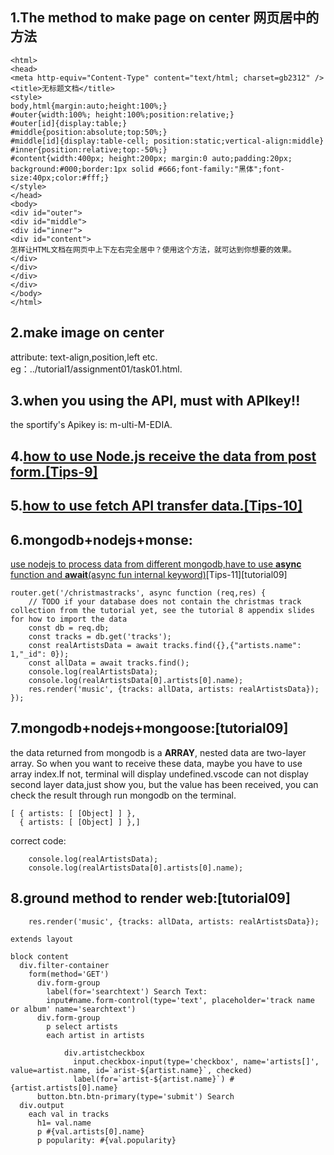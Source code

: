 ## 1.The method to make page on center 网页居中的方法
```
<html>
<head>
<meta http-equiv="Content-Type" content="text/html; charset=gb2312" />
<title>无标题文档</title>
<style>  
body,html{margin:auto;height:100%;}
#outer{width:100%; height:100%;position:relative;}
#outer[id]{display:table;}
#middle{position:absolute;top:50%;}
#middle[id]{display:table-cell; position:static;vertical-align:middle}
#inner{position:relative;top:-50%;}
#content{width:400px; height:200px; margin:0 auto;padding:20px; background:#000;border:1px solid #666;font-family:"黑体";font-size:40px;color:#fff;}
</style> 
</head> 
<body>  
<div id="outer">  
<div id="middle">  
<div id="inner">  
<div id="content">
怎样让HTML文档在网页中上下左右完全居中？使用这个方法，就可达到你想要的效果。
</div>  
</div>  
</div>  
</div>  
</body>
</html>
```

## 2.make image on center
attribute: text-align,position,left etc.
eg：../tutorial1/assignment01/task01.html.


## 3.when you using the API, must with APIkey!!
the sportify's Apikey is: m-ulti-M-EDIA.

## 4.[how to use Node.js receive the data from post form.[Tips-9]](https://www.jianshu.com/p/39178bc6a833)

## 5.[how to use fetch API transfer data.[Tips-10]](https://www.jianshu.com/p/75a18e565f33)

## 6.mongodb+nodejs+monse:
[use nodejs to process data from different mongodb,have to use **async** function and **await**(async fun internal keyword)](https://stackoverflow.com/questions/48601249/how-to-return-mongoose-query-results-without-callback)[Tips-11][tutorial09]

```
router.get('/christmastracks', async function (req,res) {
    // TODO if your database does not contain the christmas track collection from the tutorial yet, see the tutorial 8 appendix slides for how to import the data
    const db = req.db;
    const tracks = db.get('tracks');
    const realArtistsData = await tracks.find({},{"artists.name": 1,"_id": 0});
    const allData = await tracks.find();
    console.log(realArtistsData);
    console.log(realArtistsData[0].artists[0].name);
    res.render('music', {tracks: allData, artists: realArtistsData});
});
```

## 7.mongodb+nodejs+mongoose:[tutorial09]
the data returned from mongodb is a **ARRAY**, nested data are two-layer array. So when you want to receive these data, maybe you have to use array index.If not, terminal will display undefined.vscode can not display second layer data,just show you, but the value has been received, you can check the result through run mongodb on the terminal.  

```
[ { artists: [ [Object] ] },
  { artists: [ [Object] ] },]
```
correct code:
```
    console.log(realArtistsData);
    console.log(realArtistsData[0].artists[0].name);
```

## 8.ground method to render web:[tutorial09]

```
    res.render('music', {tracks: allData, artists: realArtistsData});
```
```music.jade
extends layout

block content
  div.filter-container
    form(method='GET')
      div.form-group
        label(for='searchtext') Search Text:
        input#name.form-control(type='text', placeholder='track name or album' name='searchtext')
      div.form-group
        p select artists
        each artist in artists
        
            div.artistcheckbox
              input.checkbox-input(type='checkbox', name='artists[]', value=artist.name, id=`arist-${artist.name}`, checked)
              label(for=`artist-${artist.name}`) #{artist.artists[0].name}
      button.btn.btn-primary(type='submit') Search
  div.output
    each val in tracks
      h1= val.name
      p #{val.artists[0].name}
      p popularity: #{val.popularity}

```